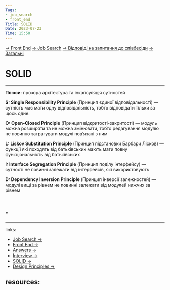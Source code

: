 ```yaml
---
Tags:
- job_search
- front_end
Title: SOLID
Date: 2023-07-23
Time: 15:50
---
```

[→ Front End](../../../../%E2%86%92%20Front%20End.md) [→ Job Search](../../../%E2%86%92%20Job%20Search.md) [→ Відповіді на запитання до співбесіди](../../%E2%86%92%20%D0%92%D1%96%D0%B4%D0%BF%D0%BE%D0%B2%D1%96%D0%B4%D1%96%20%D0%BD%D0%B0%20%D0%B7%D0%B0%D0%BF%D0%B8%D1%82%D0%B0%D0%BD%D0%BD%D1%8F%20%D0%B4%D0%BE%20%D1%81%D0%BF%D1%96%D0%B2%D0%B1%D0%B5%D1%81%D1%96%D0%B4%D0%B8.md) [→ Загальні](%E2%86%92%20%D0%97%D0%B0%D0%B3%D0%B0%D0%BB%D1%8C%D0%BD%D1%96.md)

# SOLID
---
**Плюси**: прозора архітектура та інкапсуляція сутностей

**S: Single Responsibility Principle** (Принцип єдиної відповідальності)
— сутність має мати одну відповідальність, тобто відповідати тільки за щось одне.

**O: Open-Closed Principle** (Принцип відкритості-закритості)
— модуль можна розширяти та не можна змінювати, тобто редагування модулю не повинно затрагувати модулі пов’язані з ним

**L: Liskov Substitution Principle** (Принцип підстановки Барбари Лісков)
— функції які походять від батьківських мають мати повну функціональність від батьківських

**I: Interface Segregation Principle** (Принцип поділу інтерфейсу)
— сутності не повинні залежати від інтерфейсів, які використовують

**D: Dependency Inversion Principle** (Принцип інверсії залежностей)
— модулі вищі за рівнем не повинні залежати від модулей нижчих за рівнем

# .
---
links:
- [Job Search →](../../../../../links%20%E2%86%92/Job%20Search%20%E2%86%92.md)
- [Front End →](../../../../../links%20%E2%86%92/Front%20End%20%E2%86%92.md)
- [Answers →](../../../../../links%20%E2%86%92/Answers%20%E2%86%92.md)
- [Interview →](../../../../../links%20%E2%86%92/Interview%20%E2%86%92.md)
- [SOLID →](../../../../../links%20%E2%86%92/SOLID%20%E2%86%92.md)
- [Design Principles →](../../../../../links%20%E2%86%92/Design%20Principles%20%E2%86%92.md)

resources:
- 